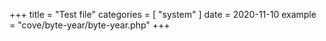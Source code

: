 +++
title = "Test file"
categories = [ "system" ]
date = 2020-11-10
example = "cove/byte-year/byte-year.php"
+++
